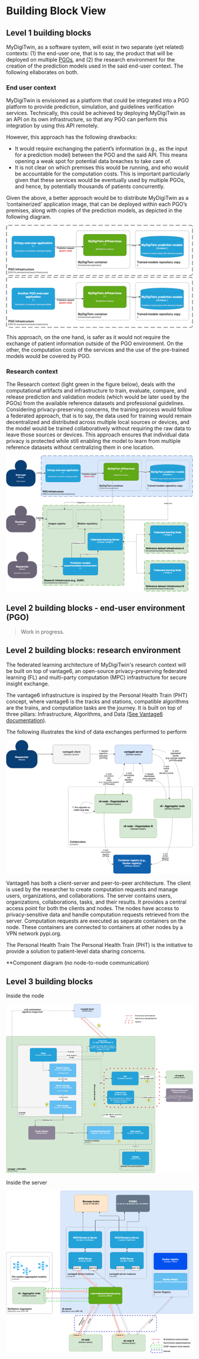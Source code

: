 Building Block View
===================


## Level 1 building blocks

MyDigiTwin, as a software system, will exist in two separate (yet related) contexts: (1) the end-user one, that is to say, the product that will be deployed on multiple [PGOs](./12.Glossary.md), and (2) the research environment for the creation of the prediction models used in the said end-user context. The following ellaborates on both.

### End user context

MyDigiTwin is envisioned as a platform that could be integrated into a PGO platform to provide prediction, simulation, and guidelines verification services. Technically, this could be achieved by deploying MyDigiTwin as an API on its own infrastructure, so that any PGO can perform this integration by using this API remotely. 

However, this approach has the following drawbacks:
*	It would require exchanging the patient’s information (e.g., as the input for a prediction model) between the PGO and the said API. This means opening a weak spot for potential data breaches to take care of.
*	It is not clear on which premises this would be running, and who would be accountable for the computation costs. This is important particularly given that these services would be eventually used by multiple PGOs, and hence, by potentially thousands of patients concurrently.

Given the above, a better approach would be to distribute MyDigiTwin as a ‘containerized’ application image, that can be deployed within each PGO’s premises, along with copies of the prediction models, as depicted in the following diagram.

![End-user building blocks](./images/pgo-end-user-building-blocks.png)

This approach, on the one hand, is safer as it would not require the exchange of patient information outside of the PGO environment. On the other, the computation costs of the services and the use of the pre-trained models would be covered by  PGO.


### Research context

The Research context (light green in the figure below), deals with the computational artifacts and infrastructure to train, evaluate, compare, and release prediction and validation models (which would be later used by the PGOs) from the available reference datasets and professional guidelines. Considering privacy-preserving concerns, the training process would follow a federated approach, that is to say, the data used for training would remain decentralized and distributed across multiple local sources or devices, and the model would be trained collaboratively without requiring the raw data to leave those sources or devices. This approach ensures that individual data privacy is protected while still enabling the model to learn from multiple reference datasets without centralizing them in one location.


![High level building blocks](./images/high-level-building-blocks.drawio.png)


## Level 2 building blocks - end-user environment (PGO)

> Work in progress.

## Level 2 building blocks: research environment

The federated learning architecture of MyDigiTwin's research context will be built on top of vantage6, an open-source privacy-preserving federated learning (FL) and multi-party computation (MPC) infrastructure for secure insight exchange. 

The vantage6 infrastructure is inspired by the Personal Health Train (PHT) concept, where vantage6 is the tracks and stations, compatible algorithms are the trains, and computation tasks are the journey. It is built on top of three pillars: Infrastructure, Algorithms, and Data [(See Vantage6 documentation)](https://docs.vantage6.ai/).

The following illustrates the kind of data exchanges performed to perform 

![High level building blocks](./images/vantage/L2-Containers.drawio.png)


Vantage6 has both a client-server and peer-to-peer architecture. The client is used by the researcher to create computation requests and manage users, organizations, and collaborations. The server contains users, organizations, collaborations, tasks, and their results. It provides a central access point for both the clients and nodes. The nodes have access to privacy-sensitive data and handle computation requests retrieved from the server. Computation requests are executed as separate containers on the node. These containers are connected to containers at other nodes by a VPN network pypi.org.



The Personal Health Train
The Personal Health Train (PHT) is the initiative to provide a solution to patient-level data sharing concerns.



**Component diagram (no node-to-node communication)



## Level 3 building blocks

Inside the node

![High level building blocks](./images/vantage/L3-Components-client.drawio.png)


Inside the server

![High level building blocks](./images/vantage/L3-Components-server.drawio.png)
